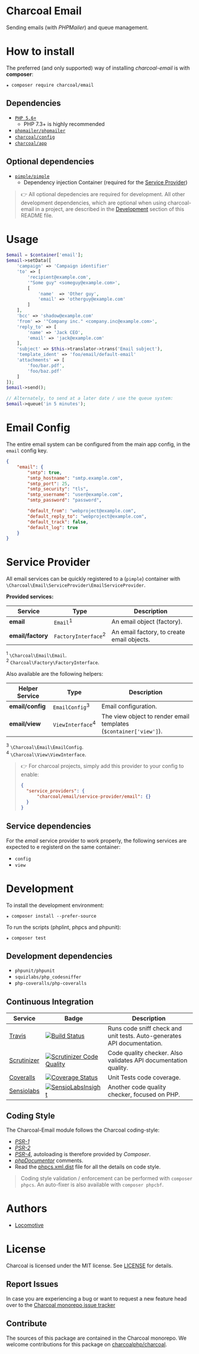 Charcoal Email
==============

Sending emails (with _PHPMailer_) and queue management.


# How to install

The preferred (and only supported) way of installing _charcoal-email_ is with **composer**:

```shell
★ composer require charcoal/email
```

## Dependencies

-   [`PHP 5.6+`](http://php.net)
    - PHP 7.3+ is highly recommended
-   [`phpmailer/phpmailer`](https://github.com/PHPMailer/PHPMailer)
-   [`charcoal/config`](https://github.com/charcoalphp/config)
-   [`charcoal/app`](https://github.com/charcoalphp/app)

## Optional dependencies

-   [`pimple/pimple`](http://pimple.sensiolabs.org/)
    -   Dependency injection Container (required for the [Service Provider](#service-provider))

> 👉 All optional depedencies are required for development. All other development dependencies, which are optional when using charcoal-email in a project, are described in the [Development](#development) section of this README file.

# Usage

```php
$email = $container['email'];
$email->setData([
    'campaign' => 'Campaign identifier'
    'to' => [
        'recipient@example.com',
        '"Some guy" <someguy@example.com>',
        [
            'name'  => 'Other guy',
            'email' => 'otherguy@example.com'
        ]
    ],
    'bcc' => 'shadow@example.com'
    'from' => '"Company inc." <company.inc@example.com>',
    'reply_to' => [
        'name' => 'Jack CEO',
        'email' => 'jack@example.com'
    ],
    'subject' => $this->translator->trans('Email subject'),
    'template_ident' => 'foo/email/default-email'
    'attachments' => [
        'foo/bar.pdf',
        'foo/baz.pdf'
    ]
]);
$email->send();

// Alternately, to send at a later date / use the queue system:
$email->queue('in 5 minutes');
```

# Email Config

The entire email system can be configured from the main app config, in the `email` config key.

```json
{
    "email": {
        "smtp": true,
        "smtp_hostname": "smtp.example.com",
        "smtp_port": 25,
        "smtp_security": "tls",
        "smtp_username": "user@example.com",
        "smtp_password": "password",

        "default_from": "webproject@example.com",
        "default_reply_to": "webproject@example.com",
        "default_track": false,
        "default_log": true
    }
}

```

# Service Provider

All email services can be quickly registered to a (`pimple`) container with `\Charcoal\Email\ServiceProvider\EmailServiceProvider`.

**Provided services:**

| Service       | Type                | Description |
| ------------- | ------------------- | ----------- |
| **email**     | `Email`<sup>1</sup>        | An email object (factory). |
| **email/factory** | `FactoryInterface`<sup>2</sup> | An email factory, to create email objects. |

<sup>1</sup> `\Charcoal\Email\Email`.<br>
<sup>2</sup> `Charcoal\Factory\FactoryInterface`.<br>


Also available are the following helpers:

| Helper Service    | Type                | Description |
| ----------------- | ------------------- | ----------- |
| **email/config**  | `EmailConfig`<sup>3</sup> | Email configuration.
| **email/view**    | `ViewInterface`<sup>4</sup>   | The view object to render email templates (`$container['view']`).

<sup>3</sup> `\Charcoal\Email\EmailConfig`.<br>
<sup>4</sup> `\Charcoal\View\ViewInterface`.<br>

> 👉 For charcoal projects, simply add this provider to your config to enable:
>
> ```json
> {
>   "service_providers": {
>       "charcoal/email/service-provider/email": {}
>   }
> }
> ```

## Service dependencies

For the _email_ service provider to work properly, the following services are expected to e registerd on the same container:

-   `config`
-   `view`

# Development

To install the development environment:

```shell
★ composer install --prefer-source
```

To run the scripts (phplint, phpcs and phpunit):

```shell
★ composer test
```

## Development dependencies

-   `phpunit/phpunit`
-   `squizlabs/php_codesniffer`
-   `php-coveralls/php-coveralls`

## Continuous Integration

| Service | Badge | Description |
| ------- | ----- | ----------- |
| [Travis](https://travis-ci.org/locomotivemtl/charcoal-email) | [![Build Status](https://travis-ci.org/locomotivemtl/charcoal-email.svg?branch=master)](https://travis-ci.org/locomotivemtl/charcoal-email) | Runs code sniff check and unit tests. Auto-generates API documentation. |
| [Scrutinizer](https://scrutinizer-ci.com/g/locomotivemtl/charcoal-email/) | [![Scrutinizer Code Quality](https://scrutinizer-ci.com/g/locomotivemtl/charcoal-email/badges/quality-score.png?b=master)](https://scrutinizer-ci.com/g/locomotivemtl/charcoal-email/?branch=master) | Code quality checker. Also validates API documentation quality. |
| [Coveralls](https://coveralls.io/github/locomotivemtl/charcoal-email) | [![Coverage Status](https://coveralls.io/repos/github/locomotivemtl/charcoal-email/badge.svg?branch=master)](https://coveralls.io/github/locomotivemtl/charcoal-email?branch=master) | Unit Tests code coverage. |
| [Sensiolabs](https://insight.sensiolabs.com/projects/54058388-3b5d-47e3-8185-f001232d31f7) | [![SensioLabsInsight](https://insight.sensiolabs.com/projects/54058388-3b5d-47e3-8185-f001232d31f7/mini.png)](https://insight.sensiolabs.com/projects/54058388-3b5d-47e3-8185-f001232d31f7) | Another code quality checker, focused on PHP. |

## Coding Style

The Charcoal-Email module follows the Charcoal coding-style:

-   [_PSR-1_](https://github.com/php-fig/fig-standards/blob/master/accepted/PSR-1-basic-coding-standard.md)
-   [_PSR-2_](https://github.com/php-fig/fig-standards/blob/master/accepted/PSR-2-coding-style-guide.md)
-   [_PSR-4_](https://github.com/php-fig/fig-standards/blob/master/accepted/PSR-4-autoloader.md), autoloading is therefore provided by _Composer_.
-   [_phpDocumentor_](http://phpdoc.org/) comments.
-   Read the [phpcs.xml.dist](phpcs.xml.dist) file for all the details on code style.

> Coding style validation / enforcement can be performed with `composer phpcs`. An auto-fixer is also available with `composer phpcbf`.

# Authors

-    [Locomotive](https://locomotive.ca)

# License

Charcoal is licensed under the MIT license. See [LICENSE](LICENSE) for details.



## Report Issues

In case you are experiencing a bug or want to request a new feature head over to the [Charcoal monorepo issue tracker](https://github.com/charcoalphp/charcoal/issues)



## Contribute

The sources of this package are contained in the Charcoal monorepo. We welcome contributions for this package on [charcoalphp/charcoal](https://github.com/charcoalphp/charcoal).
